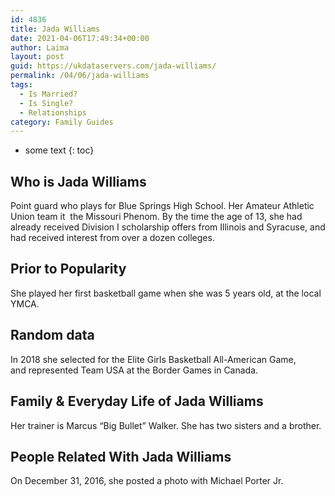 ```yaml
---
id: 4836
title: Jada Williams
date: 2021-04-06T17:49:34+00:00
author: Laima
layout: post
guid: https://ukdataservers.com/jada-williams/
permalink: /04/06/jada-williams
tags:
  - Is Married?
  - Is Single?
  - Relationships
category: Family Guides
---
```


* some text
{: toc}


## Who is Jada Williams
                  
                  
                  
Point guard who plays for Blue Springs High School. Her Amateur Athletic Union team it  the Missouri Phenom. By the time the age of 13, she had already received Division I scholarship offers from Illinois and Syracuse, and had received interest from over a dozen colleges. 
                  
              
            
              
            
                
                
                
## Prior to Popularity
                  
                  
                  
She played her first basketball game when she was 5 years old, at the local YMCA. 
                  
              
            
              
            
                
                
                
## Random data
                  
                  
                  
In 2018 she selected for the Elite Girls Basketball All-American Game, and represented Team USA at the Border Games in Canada. 
                  
              
            
              
            
                
                
                
## Family & Everyday Life of Jada Williams
                  
                  
                  
Her trainer is Marcus &#8220;Big Bullet&#8221; Walker. She has two sisters and a brother. 
                  
              
            
              
            
                
                
                
## People Related With Jada Williams
                  
                  
                  
On December 31, 2016, she posted a photo with Michael Porter Jr.
                  
              
            
              
            
                
              
            
              
              
            
            
              
            
          
          
          